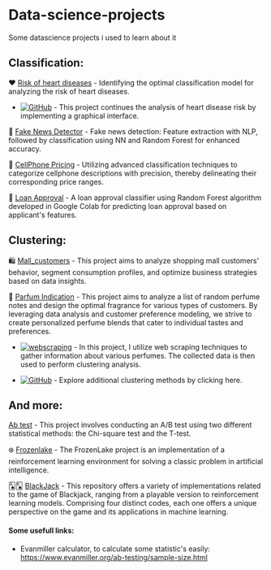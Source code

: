 # Data-science-projects
Some datascience projects i used to learn about it

## Classification:

❤️ [Risk of heart diseases](https://github.com/Barboss4/Data-science-projects/blob/main/Risk_of_Heart_Disease.ipynb) -  Identifying the optimal classification model for analyzing the risk of heart diseases.

-  [![GitHub](https://img.shields.io/badge/GitHub-View%20Project-blue)](https://github.com/Barboss4/Risk-of-Heart-Disease/tree/main) - This project continues the analysis of heart disease risk by implementing a graphical interface.

📰 [Fake News Detector](https://github.com/Barboss4/Data-science-projects/blob/main/Fake_news_detector.ipynb) - Fake news detection: Feature extraction with NLP, followed by classification using NN and Random Forest for enhanced accuracy.

📱 [CellPhone Pricing](https://github.com/Barboss4/Data-science-projects/blob/main/Pre%C3%A7o_do_celular.ipynb) - Utilizing advanced classification techniques to categorize cellphone descriptions with precision, thereby delineating their corresponding price ranges.

🏦 [Loan Approval](https://github.com/Barboss4/Data-science-projects/blob/main/Loan_Approval.ipynb) - A loan approval classifier using Random Forest algorithm developed in Google Colab for predicting loan approval based on applicant's features.

## Clustering:

🛍️ [Mall_customers](https://github.com/Barboss4/Data-science-projects/blob/main/Mall_customers.ipynb) - This project aims to analyze shopping mall customers' behavior, segment consumption profiles, and optimize business strategies based on data insights.

🌸 [Parfum Indication](https://github.com/Barboss4/Data-science-projects/blob/main/Clusteriza%C3%A7%C3%A3o_perfume.ipynb) - This project aims to analyze a list of random perfume notes and design the optimal fragrance for various types of customers. By leveraging data analysis and customer preference modeling, we strive to create personalized perfume blends that cater to individual tastes and preferences.
 
- [![webscraping](https://img.shields.io/badge/GitHub-View%20Project-green)](https://github.com/Barboss4/Webscraping-Perfumes) - In this project, I utilize web scraping techniques to gather information about various perfumes. The collected data is then used to perform clustering analysis.

- [![GitHub](https://img.shields.io/badge/GitHub-View%20Project-blue)](https://github.com/Barboss4/Clustering-Methods) - Explore additional clustering methods by clicking here.

## And more:

[Ab test](https://github.com/Barboss4/Data-science-projects/blob/main/Teste_A_B.ipynb) - This project involves conducting an A/B test using two different statistical methods: the Chi-square test and the T-test.

❄️ [Frozenlake](https://github.com/Barboss4/Data-science-projects/blob/main/Frozenlake.ipynb) - The FrozenLake project is an implementation of a reinforcement learning environment for solving a classic problem in artificial intelligence.

🂡🂮 [BlackJack](https://github.com/Barboss4/Repositorio-de-Blackjack-Implementacao-Jogaveis-e-Modelos-de-Aprendizado-por-Reforco) - This repository offers a variety of implementations related to the game of Blackjack, ranging from a playable version to reinforcement learning models. Comprising four distinct codes, each one offers a unique perspective on the game and its applications in machine learning.



#### Some usefull links:

- Evanmiller calculator, to calculate some statistic's easily: https://www.evanmiller.org/ab-testing/sample-size.html
